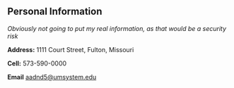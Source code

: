 ## Personal Information
*Obviously not going to put my real information, as that would be a security risk*

 **Address:** 1111 Court Street, Fulton, Missouri
 
 **Cell:** 573-590-0000
 
 **Email** aadnd5@umsystem.edu
 
 
